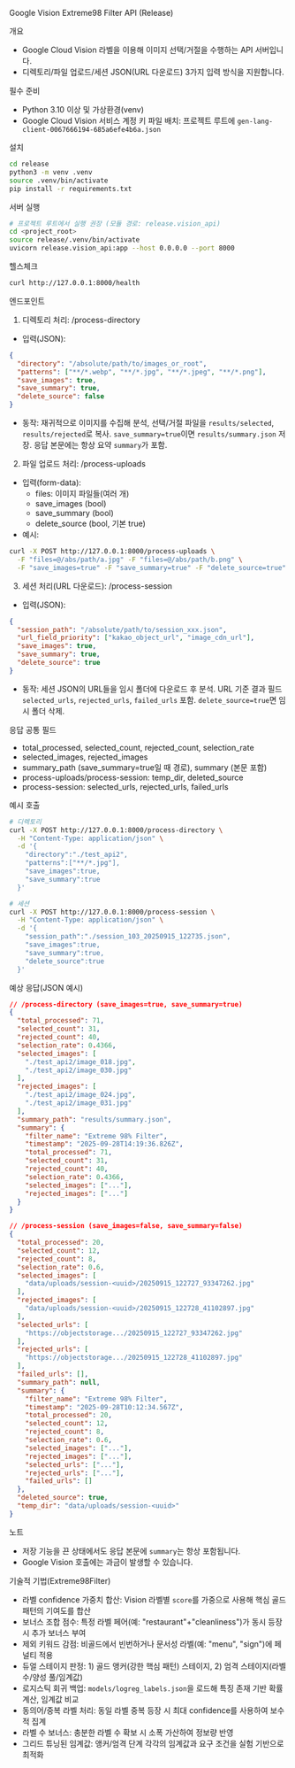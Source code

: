 Google Vision Extreme98 Filter API (Release)

개요
- Google Cloud Vision 라벨을 이용해 이미지 선택/거절을 수행하는 API 서버입니다.
- 디렉토리/파일 업로드/세션 JSON(URL 다운로드) 3가지 입력 방식을 지원합니다.

필수 준비
 - Python 3.10 이상 및 가상환경(venv)
- Google Cloud Vision 서비스 계정 키 파일 배치: 프로젝트 루트에 `gen-lang-client-0067666194-685a6efe4b6a.json`

설치
```bash
cd release
python3 -m venv .venv
source .venv/bin/activate
pip install -r requirements.txt
```

서버 실행
```bash
# 프로젝트 루트에서 실행 권장 (모듈 경로: release.vision_api)
cd <project_root>
source release/.venv/bin/activate
uvicorn release.vision_api:app --host 0.0.0.0 --port 8000
```

헬스체크
```bash
curl http://127.0.0.1:8000/health
```

엔드포인트
1) 디렉토리 처리: /process-directory
 - 입력(JSON):
```json
{
  "directory": "/absolute/path/to/images_or_root",
  "patterns": ["**/*.webp", "**/*.jpg", "**/*.jpeg", "**/*.png"],
  "save_images": true,
  "save_summary": true,
  "delete_source": false
}
```
 - 동작: 재귀적으로 이미지를 수집해 분석, 선택/거절 파일을 `results/selected`, `results/rejected`로 복사. `save_summary=true`이면 `results/summary.json` 저장. 응답 본문에는 항상 요약 `summary`가 포함.

2) 파일 업로드 처리: /process-uploads
 - 입력(form-data):
   - files: 이미지 파일들(여러 개)
   - save_images (bool)
   - save_summary (bool)
   - delete_source (bool, 기본 true)
 - 예시:
```bash
curl -X POST http://127.0.0.1:8000/process-uploads \
  -F "files=@/abs/path/a.jpg" -F "files=@/abs/path/b.png" \
  -F "save_images=true" -F "save_summary=true" -F "delete_source=true"
```

3) 세션 처리(URL 다운로드): /process-session
 - 입력(JSON):
```json
{
  "session_path": "/absolute/path/to/session_xxx.json",
  "url_field_priority": ["kakao_object_url", "image_cdn_url"],
  "save_images": true,
  "save_summary": true,
  "delete_source": true
}
```
 - 동작: 세션 JSON의 URL들을 임시 폴더에 다운로드 후 분석. URL 기준 결과 필드 `selected_urls`, `rejected_urls`, `failed_urls` 포함. `delete_source=true`면 임시 폴더 삭제.

응답 공통 필드
- total_processed, selected_count, rejected_count, selection_rate
- selected_images, rejected_images
- summary_path (save_summary=true일 때 경로), summary (본문 포함)
- process-uploads/process-session: temp_dir, deleted_source
- process-session: selected_urls, rejected_urls, failed_urls

예시 호출
```bash
# 디렉토리
curl -X POST http://127.0.0.1:8000/process-directory \
  -H "Content-Type: application/json" \
  -d '{
    "directory":"./test_api2",
    "patterns":["**/*.jpg"],
    "save_images":true,
    "save_summary":true
  }'

# 세션
curl -X POST http://127.0.0.1:8000/process-session \
  -H "Content-Type: application/json" \
  -d '{
    "session_path":"./session_103_20250915_122735.json",
    "save_images":true,
    "save_summary":true,
    "delete_source":true
  }'
```

예상 응답(JSON 예시)
```json
// /process-directory (save_images=true, save_summary=true)
{
  "total_processed": 71,
  "selected_count": 31,
  "rejected_count": 40,
  "selection_rate": 0.4366,
  "selected_images": [
    "./test_api2/image_018.jpg",
    "./test_api2/image_030.jpg"
  ],
  "rejected_images": [
    "./test_api2/image_024.jpg",
    "./test_api2/image_031.jpg"
  ],
  "summary_path": "results/summary.json",
  "summary": {
    "filter_name": "Extreme 98% Filter",
    "timestamp": "2025-09-28T14:19:36.826Z",
    "total_processed": 71,
    "selected_count": 31,
    "rejected_count": 40,
    "selection_rate": 0.4366,
    "selected_images": ["..."],
    "rejected_images": ["..."]
  }
}

// /process-session (save_images=false, save_summary=false)
{
  "total_processed": 20,
  "selected_count": 12,
  "rejected_count": 8,
  "selection_rate": 0.6,
  "selected_images": [
    "data/uploads/session-<uuid>/20250915_122727_93347262.jpg"
  ],
  "rejected_images": [
    "data/uploads/session-<uuid>/20250915_122728_41102897.jpg"
  ],
  "selected_urls": [
    "https://objectstorage.../20250915_122727_93347262.jpg"
  ],
  "rejected_urls": [
    "https://objectstorage.../20250915_122728_41102897.jpg"
  ],
  "failed_urls": [],
  "summary_path": null,
  "summary": {
    "filter_name": "Extreme 98% Filter",
    "timestamp": "2025-09-28T10:12:34.567Z",
    "total_processed": 20,
    "selected_count": 12,
    "rejected_count": 8,
    "selection_rate": 0.6,
    "selected_images": ["..."],
    "rejected_images": ["..."],
    "selected_urls": ["..."],
    "rejected_urls": ["..."],
    "failed_urls": []
  },
  "deleted_source": true,
  "temp_dir": "data/uploads/session-<uuid>"
}
```

노트
- 저장 기능을 끈 상태에서도 응답 본문에 `summary`는 항상 포함됩니다.
- Google Vision 호출에는 과금이 발생할 수 있습니다.


기술적 기법(Extreme98Filter)
- 라벨 confidence 가중치 합산: Vision 라벨별 `score`를 가중으로 사용해 핵심 골드 패턴의 기여도를 합산
- 보너스 조합 점수: 특정 라벨 페어(예: "restaurant"+"cleanliness")가 동시 등장 시 추가 보너스 부여
- 제외 키워드 감점: 비골드에서 빈번하거나 문서성 라벨(예: "menu", "sign")에 페널티 적용
- 듀얼 스테이지 판정: 1) 골드 앵커(강한 핵심 패턴) 스테이지, 2) 엄격 스테이지(라벨 수/양성 풀/임계값)
- 로지스틱 회귀 백업: `models/logreg_labels.json`을 로드해 특징 존재 기반 확률 계산, 임계값 비교
- 동의어/중복 라벨 처리: 동일 라벨 중복 등장 시 최대 confidence를 사용하여 보수적 집계
- 라벨 수 보너스: 충분한 라벨 수 확보 시 소폭 가산하여 정보량 반영
- 그리드 튜닝된 임계값: 앵커/엄격 단계 각각의 임계값과 요구 조건을 실험 기반으로 최적화

